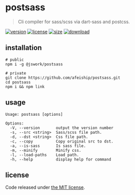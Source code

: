 # postsass
> Cli compiler for sass/scss via dart-sass and postcss.

[![version][version-image]][version-url]
[![license][license-image]][license-url]
[![size][size-image]][size-url]
[![download][download-image]][download-url]

## installation
```shell
# public
npm i -g @jswork/postsass

# private
git clone https://github.com/afeiship/postsass.git
cd postsass
npm i && npm link
```

## usage
~~~
Usage: postsass [options]

Options:
  -V, --version       output the version number
  -s, --src <string>  Sass/scss file path.
  -d, --dst <string>  Css file path.
  -c, --copy          Copy original src to dst.
  -a, --is-sass       Is sass file.
  -m, --minify        Minify css.
  -l, --load-paths    Load path.
  -h, --help          display help for command
~~~

## license
Code released under [the MIT license](https://github.com/afeiship/postsass/blob/master/LICENSE.txt).

[version-image]: https://img.shields.io/npm/v/@jswork/postsass
[version-url]: https://npmjs.org/package/@jswork/postsass

[license-image]: https://img.shields.io/npm/l/@jswork/postsass
[license-url]: https://github.com/afeiship/postsass/blob/master/LICENSE.txt

[size-image]: https://img.shields.io/bundlephobia/minzip/@jswork/postsass
[size-url]: https://github.com/afeiship/postsass/blob/master/dist/postsass.min.js

[download-image]: https://img.shields.io/npm/dm/@jswork/postsass
[download-url]: https://www.npmjs.com/package/@jswork/postsass
